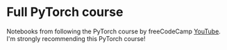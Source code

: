 # Full PyTorch course

Notebooks from following the PyTorch course by freeCodeCamp [YouTube](https://www.youtube.com/watch?v=V_xro1bcAuA). I'm strongly recommending this PyTorch course!